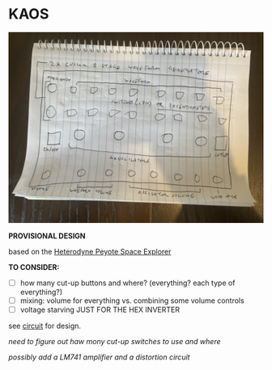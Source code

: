 # KAOS

![kaos](kaos.jpg)

**PROVISIONAL DESIGN**  

based on the [Heterodyne Peyote Space Explorer](http://beavisaudio.com/projects/cmossynthesizers)  

**TO CONSIDER:**
- [ ] how many cut-up buttons and where? (everything? each type of everything?)
- [ ] mixing: volume for everything vs. combining some volume controls
- [ ] voltage starving JUST FOR THE HEX INVERTER

see [circuit](circuit) for design.  

_need to figure out haw mony cut-up switches to use and where_  

_possibly add a LM741 amplifier and a distortion circuit_  

